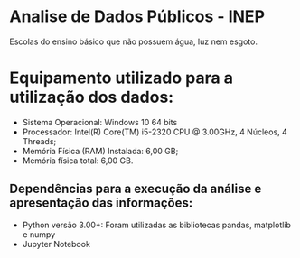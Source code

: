 # Analise de Dados Públicos - INEP
Escolas do ensino básico que não possuem água, luz nem esgoto.

# Equipamento utilizado para a utilização dos dados:
- Sistema Operacional: Windows 10 64 bits
- Processador: Intel(R) Core(TM) i5-2320 CPU @ 3.00GHz, 4 Núcleos, 4 Threads;
- Memória Física (RAM) Instalada: 6,00 GB;
- Memória física total: 6,00 GB.

## Dependências para a execução da análise e apresentação das informações:
- Python versão 3.00+: Foram utilizadas as bibliotecas pandas, matplotlib e numpy
- Jupyter Notebook
